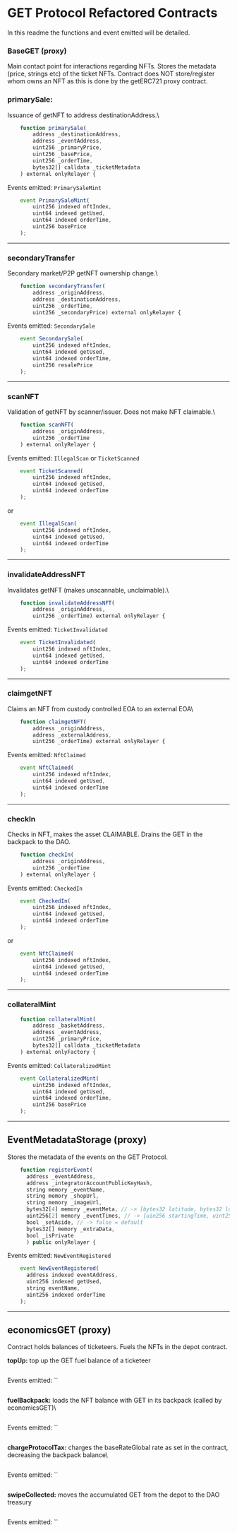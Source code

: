 
# GET Protocol Refactored Contracts
In this readme the functions and event emitted will be detailed.  

### BaseGET (proxy)
Main contact point for interactions regarding NFTs. Stores the metadata (price, strings etc) of the ticket NFTs. Contract does NOT store/register whom owns an NFT as this is done by the getERC721 proxy contract. 

### **primarySale:** 
Issuance of getNFT to address destinationAddress.\


```javascript
    function primarySale(
        address _destinationAddress, 
        address _eventAddress, 
        uint256 _primaryPrice,
        uint256 _basePrice,
        uint256 _orderTime,
        bytes32[] calldata _ticketMetadata
    ) external onlyRelayer {
```

Events emitted: `PrimarySaleMint`
```javascript
    event PrimarySaleMint(
        uint256 indexed nftIndex,
        uint64 indexed getUsed,
        uint64 indexed orderTime,
        uint256 basePrice
    );
```

---


### **secondaryTransfer** 
Secondary market/P2P getNFT ownership change.\


```javascript
    function secondaryTransfer(
        address _originAddress, 
        address _destinationAddress,
        uint256 _orderTime,
        uint256 _secondaryPrice) external onlyRelayer {
```


Events emitted: `SecondarySale`
```javascript
    event SecondarySale(
        uint256 indexed nftIndex,
        uint64 indexed getUsed,
        uint64 indexed orderTime,
        uint256 resalePrice
    );
```

---

### **scanNFT** 
Validation of getNFT by scanner/issuer. Does not make NFT claimable.\

```javascript
    function scanNFT(
        address _originAddress,
        uint256 _orderTime
    ) external onlyRelayer {
```

Events emitted: `IllegalScan` or `TicketScanned`

```javascript
    event TicketScanned(
        uint256 indexed nftIndex,
        uint64 indexed getUsed,
        uint64 indexed orderTime
    );
```

or

```javascript
    event IllegalScan(
        uint256 indexed nftIndex,
        uint64 indexed getUsed,
        uint64 indexed orderTime
    );
```

---


### **invalidateAddressNFT** 
Invalidates getNFT (makes unscannable, unclaimable).\
```javascript
    function invalidateAddressNFT(
        address _originAddress, 
        uint256 _orderTime) external onlyRelayer {
```

Events emitted: `TicketInvalidated`
```javascript
    event TicketInvalidated(
        uint256 indexed nftIndex,
        uint64 indexed getUsed,
        uint64 indexed orderTime
    ); 
```

---

### **claimgetNFT** 
Claims an NFT from custody controlled EOA to an external EOA\

```javascript
    function claimgetNFT(
        address _originAddress, 
        address _externalAddress,
        uint256 _orderTime) external onlyRelayer {
```


Events emitted: `NftClaimed`
```javascript
    event NftClaimed(
        uint256 indexed nftIndex,
        uint64 indexed getUsed,
        uint64 indexed orderTime
    );
```

---

### **checkIn** 
Checks in NFT, makes the asset CLAIMABLE. Drains the GET in the backpack to the DAO.


```javascript
    function checkIn(
        address _originAddress,
        uint256 _orderTime
    ) external onlyRelayer {
```


Events emitted: `CheckedIn`
```javascript
    event CheckedIn(
        uint256 indexed nftIndex,
        uint64 indexed getUsed,
        uint64 indexed orderTime
    );
```

or 

```javascript
    event NftClaimed(
        uint256 indexed nftIndex,
        uint64 indexed getUsed,
        uint64 indexed orderTime
    );
```

---

### **collateralMint** 


```javascript
    function collateralMint(
        address _basketAddress,
        address _eventAddress, 
        uint256 _primaryPrice,
        bytes32[] calldata _ticketMetadata
    ) external onlyFactory {
```


Events emitted: `CollateralizedMint`
```javascript
    event CollateralizedMint(
        uint256 indexed nftIndex,
        uint64 indexed getUsed,
        uint64 indexed orderTime,
        uint256 basePrice
    );
```

---

## EventMetadataStorage (proxy)
Stores the metadata of the events on the GET Protocol.

```javascript
    function registerEvent(
      address _eventAddress,
      address _integratorAccountPublicKeyHash,
      string memory _eventName, 
      string memory _shopUrl,
      string memory _imageUrl,
      bytes32[4] memory _eventMeta, // -> [bytes32 latitude, bytes32 longitude, bytes32  currency, bytes32 ticketeerName]
      uint256[2] memory _eventTimes, // -> [uin256 startingTime, uint256 endingTime]
      bool _setAside, // -> false = default
      bytes32[] memory _extraData,
      bool _isPrivate
      ) public onlyRelayer {
```


Events emitted: `NewEventRegistered`
```javascript
    event NewEventRegistered(
      address indexed eventAddress,
      uint256 indexed getUsed,
      string eventName,
      uint256 indexed orderTime
    );
```

---

## economicsGET (proxy)
Contract holds balances of ticketeers. Fuels the NFTs in the depot contract. 

**topUp:** 
top up the GET fuel balance of a ticketeer

```javascript
```

Events emitted: ``
```javascript
```


**fuelBackpack:** 
loads the NFT balance with GET in its backpack (called by economicsGET)\

```javascript
```

Events emitted: ``
```javascript
```


**chargeProtocolTax:**
charges the baseRateGlobal rate as set in the contract, decreasing the backpack balance\

```javascript
```

Events emitted: ``
```javascript
```

**swipeCollected:** moves the accumulated GET from the depot to the DAO treasury

```javascript
```

Events emitted: ``
```javascript
```


<!-- ___

## 3. Contract Modifiers / AccessControl
To manage acces the contract uses the RoleManager modules from open zeppelin. 

AccessControlGET defines the following roles in: AccessControlGET.sol\

```
    bytes32 public constant RELAYER_ROLE = keccak256("RELAYER_ROLE");
    bytes32 public constant FACTORY_ROLE = keccak256("FACTORY_ROLE");
    bytes32 public constant GET_ADMIN = keccak256("GET_ADMIN");
    bytes32 public constant GET_GOVERNANCE = keccak256("GET_GOVERNANCE");
```

---

#### 1. Core team / Admin - modifier: onlyAdmin
Controlled by GET Protocol team and core developers. Used for configuration, global variable declaration (pricing) and other edit tasks.  

##### Role abilities 
**Allowed:** Set contract variables, set pricing, add/remove addresses to access control,freeze non money handling processes\
**NOT Allowed** Withdraw crypto from contracts, handle stable coins, mint NFTs, register events, freeze money handling processes

##### Key security / storage 
Preferred to be a ledger or hardware wallet. Only when custody handles the key is it allowed to be a 'hot key' (meaning not in a hardware wallet). **NOT ALLOWED TO HAVE AN ADMIN KEY IN METAMASK OR AS A NAKED PRIVAYE KEY IN A CODE FILE.**

---

#### 2. ticketeer / integrators - modifier: onlyRelayer
On chain identity of ticketing companies using the protocol (integrators). This address signs all transactions issuing and changing the state of assets issued by the ticketeer. These addresses are referred to in the code as **relayerAddresss**.

##### onlyRelayer abilities 
**Allowed:** Mint their NFTs, scan, invalidate their NFTs, store metadata in getNFTs \
**NOT Allowed:**  Set variables, handle cryptos and stables, pause contracts, touch NFTs not issued by ticketeer \

##### Key security / storage 
As this key will be constantly used to sign transactions, it will always be stored in a server (in encryped form in Custody).

Remarks / good to know:\
- _ticketeers or integrators could have multiple relayerAddresses representing their tickets_ \
- _In the first versions of the GET Protocol contracts these addresses will be managed and maintained by the GET Protoocol foundation._

---

#### 3. God mode - modifier: onlyGovernance
This key or contract is able to withdraw funds, pause the system and change key configurations possibly leading into financial loss.

##### Role abilities 
**Allowed:** Pull funds, finalize money handling contracts, freeze system\
**NOT Allowed:**  Mint NFTs, register events, change configurations, change variables, deploy proxies

##### Key security / storage 
Ideally this contract/role is controlled by a DAO governance module that allows token holders to vote on execution. However in the current state of the protocol this is not feasable or desirable (requires very serious goverance infra and involvement). Therefor this role will evolve in how it is stored and handled. 

An example of such a timeline is is shown below, obviously this is subject to lots of change.

1. Key stored in ledger held by core team (only 1 or 2 ledgers)
2. 2/6 Multi-sig controlled held by core team members
3. 3/8 Multi-sig controlled by half core team, 1 governance, 1 external dev, 1 external known thoughtleader (like Andre Cronye, Banteg, Chris Black etc)
4. DAO controlled contract (Compound) + a 5/6 multi-sig held by community assigned governers for emergency procedures


---

#### 4. GET Protocol Contracts - modifier: onlyFactory
GET Protocol contracts often call functions in other protocol contracts. 

##### Role abilities 
**Allowed:** mint NFTs, store metadata, change states, request internal balance or ledger changes\
**NOT Allowed:** pause contracts, pull funds, change global variables, deploy and initialize contracts   

##### Key security / storage 
This modifier class registers what addresses are protocol contracts and can be trusted. Therefor we can say that this role doesn't have a private key as they can only be accessed by calling a contracts function and having this function call a other contract.

**POTENTIAL DANGER/VECTOR - Example if an is able to take control of the implementation contracts deployment of one of the GET proxies, this entity could write functions calling any function in other GET Protocol contracts that are protected by this modifier. THis isn't a viable attack as it would require the compromise of a admin key, but good to keep in mind that this is how modifier and proxies work** 

___
 -->



<!-- ## Deployed contracts - Mainnet production

### Proxy contract addresses (remain unchanged regardless)
| Name | Contract type | Address |
| ------ | ------ | ------ |
| Proxy_AccessControlGET | Proxy | [Polygonscan Mainnet](https://polygonscan.com/address/0x3b4edAE1F2E1971C716a07FDAf65aFb144141B51#code) |
| Proxy_eventMetadataStorage | Proxy | [Polygonscan Mainnet](https://polygonscan.com/address/0xcDA348fF8C175f305Ed8682003ec6F8743067f79#code) |
| Proxy_economicsGET | Proxy | [Polygonscan Mainnet](https://polygonscan.com/address/0x7D25EA705A30Dd1A7F449A3540869bd102dE1a37#code) |
| Proxy_baseGETNFT | Proxy | [Polygonscan Mainnet](https://polygonscan.com/address/0x308e44cA2153C61103b0DC67Fd038De650912b73#code) |
| Proxy_ERC721UpgradeableGET | Proxy | [Polygonscan Mainnet](https://polygonscan.com/address/0x2055244A719229d669488E389388f2d653A452F4#code) |
| Proxy_ticketFuelDepot | Proxy | [Polygonscan Mainnet](https://polygonscan.com/address/0x41E0d1701baDD8F876Df8c35C5D450cFEeA0AB6d#code) |
| Proxy_getEventFinancing | Proxy | [Polygonscan Mainnet](https://polygonscan.com/address/0x2D2D60864ac782A45cF6f53b03bbF7A29Dfede44#code) |
| MockGET | ERC20 | [Polygonscan Mainnet](https://polygonscan.com/address/0xE35357E513f0Ea7FA344De35bF13eC0c06ECCaA5#code) |



### Implementation contracts (can be replaced/upgraded)
| Name | Contract type | Address |
| ------ | ------ | ------ |
| AccessControlGET | Implementation | [Polygonscan Mainnet](https://polygonscan.com/address/0xe01a0d6d0cdf86a15101feab62606dfd0d20042d#code) |
| eventMetadataStorage | Implementation | [Polygonscan Mainnet](https://polygonscan.com/address/0x0230078d740b2432d7b29e4a947711cb7dd35159#code) |
| economicsGET | Implementation | [Polygonscan Mainnet](https://polygonscan.com/address/0x62d0e96fd9b4e22f71cf2d2b930ecd142527c5ee#code) |
| baseGETNFT | Implementation | [Polygonscan Mainnet](https://polygonscan.com/address/0x308e44cA2153C61103b0DC67Fd038De650912b73#code) |
| ERC721UpgradeableGET | Implementation | [Polygonscan Mainnet](https://polygonscan.com/address/0x3e5540e847c019ffec7b1a4957cd4026c74a5865#code) |
| ticketFuelDepot | Implementation | [Polygonscan Mainnet](https://polygonscan.com/address/0xbd0a1d995aa3b8462542ab00941b9230dc1d381c#code) |
| getEventFinancing | Implementation | [Polygonscan Mainnet](https://polygonscan.com/address/0xe276ed1a4b9b7b433bbfb9ce64083da8c77050af#code) |

***

## Deployed contracts - Testnet / Mumbai

###Proxy contract addresses (remain unchanged regardless)
| Name | Contract type | Address |
| ------ | ------ | ------ |
| Proxy_AccessControlGET | Proxy | [Polygonscan Mumbai](https://mumbai.polygonscan.com/address/0xadda233d0fEcFf06b21A481fE55F60A1e9d136FA#code) |
| Proxy_eventMetadataStorage | Proxy | [Polygonscan Mumbai](https://mumbai.polygonscan.com/address/0x84418467496606DAA7fBc3ED072e1F5519024368#code) |
| Proxy_economicsGET | Proxy | [Polygonscan Mumbai](https://mumbai.polygonscan.com/address/0xBdc7b995275a640784b50A645caccA7464759774#code) |
| Proxy_baseGETNFT | Proxy | [Polygonscan Mumbai](https://mumbai.polygonscan.com/address/0x10fAC2847b8F4f85CFd62e796aB091b3a435325F#code) |
| Proxy_ERC721UpgradeableGET | Proxy | [Polygonscan Mumbai](https://mumbai.polygonscan.com/address/0x323a5435A2421f03a708031Db0331086Ac4C4319#code) |
| Proxy_ticketFuelDepot | Proxy | [Polygonscan Mumbai](https://mumbai.polygonscan.com/address/0x72f4aB5A174F59a290A52Ff98D05fEA88B743F0e#code) |
| Proxy_getEventFinancing | Proxy | [Polygonscan Mumbai](https://mumbai.polygonscan.com/address/0x6059C10b9b0f86ACade749B8Fc563b4B4a2D8bb7#code) |
| MockGET | ERC20 | [Polygonscan Mumbai](https://mumbai.polygonscan.com/address/0x0959edbA88525E4629bD3c7053eB4cC782D6D804#code) |


### Implementation contracts (can be replaced/upgraded)
| Name | Contract type | Address |
| ------ | ------ | ------ |
| AccessControlGET | Implementation | [Polygonscan Mumbai](https://mumbai.polygonscan.com/address/) |
| eventMetadataStorage | Implementation | [Polygonscan Mumbai](https://mumbai.polygonscan.com/address/0x42e3af666c811be81ecf303a3fe794a71bac40a2#code) |
| economicsGET | Implementation | [Polygonscan Mumbai](https://mumbai.polygonscan.com/address/0xbcf00feaea918c1578313e99433b7a8aa3fb8dad#code) |
| baseGETNFT | Implementation | [Polygonscan Mumbai](https://mumbai.polygonscan.com/address/0xdbcd400f3e8f909c3f5af9ccdbcf7a834bb2c73f#code) |
| ERC721UpgradeableGET | Implementation | [Polygonscan Mumbai](https://mumbai.polygonscan.com/address/0x77a14401a4cd7f76b2df7988c0e4c28440da1f9f#code) |
| ticketFuelDepot | Implementation | [Polygonscan Mumbai](https://mumbai.polygonscan.com/address/0xe715b5dd2c8c4ea49a31f98ce98755638e8b946b#code) |
| getEventFinancing | Implementation | [Polygonscan Mumbai](https://mumbai.polygonscan.com/address/0xf494816a6db68ca17dc2d049559cb06d86cc291e#code) |

___ -->



<!-- ___

### 1. getNFT Asset Specification
The getNFT contract processes all the requests from the engine. The primary rol of the getBASENFT engine & its contracts is to manage the exchange/trading of getNFTs as instructed by the `integrator`. 

_Note: integrators/ticketissuers do not need to understand or study or adopt this data specification. The getNFT engine will handle all data and convert it in the right format for the getNFT smart contract to process._

The ticketing usecase requires several custom variables and datafields. The tables below will break down these variables per metadata category. 

###### 1 A. Identity variables specification 
Data fields on ownership of getNFTs. 

| Var | Description | Type  |
| ------ | ------ | ------ |
| *destinationAddress* | The to-be/intended future owner of a getNFT asset. | `address` |
| *originAddress*   | The current/past owner of a getNFT asset. |   `address` |
| *ticketIssuerAddress* | The address of the ticketissuer that has issued the getNFT. | `address` |


###### 1 B. Metadata variables specification
Data fields describing metadata of getNFTs. 

| Var        | Description           | Type  |
| ------ | ------ | ------ |
| *ticketMetadata* | Data field pointing/reference set by ticketissuer (no rules set by protocol). | `string` |
| *eventAddress*   | Address of the event the getNFT asset belongs to set by custody. |   `address` |
| *statusNft* depreciated | Metadata field specifying if getNFT is scanned. True = scanned, False = unscanned.  |   `bool` |

###### 1 C. Internal variables specification 
Variables that are used internally in the getNFT contact.

| Var        | Description           | Type  |
| ------ | ------ | ------ |
| *nftIndex*   | Internal reference/pointer to the asset in the smart contract.      |   `uint256` |
| *_timestamp* | Data field pointing to a certain ticket/asset of the issuer. | `string` |
| *onlyRelayer* | Solidity modifier. Only addresses that are registered as a 'relayer' can access this func. |   `msg.sender` (address) |
| *onlyMinter* | Solidity modifier. Only addresses that are registered as a 'relaminteryer' can access this func.  |   `msg.sender` (address) |


___ -->
